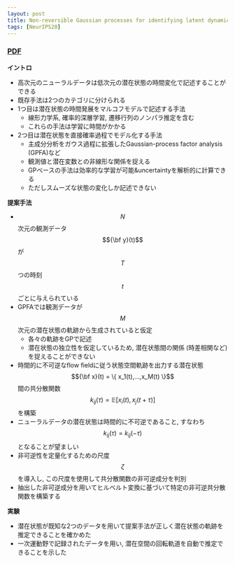 ```yaml
---
layout: post
title: Non-reversible Gaussian processes for identifying latent dynamical structure in neural data
tags: [NeurIPS20]
---
```


### [PDF](https://papers.nips.cc/paper/2020/hash/6d79e030371e47e6231337805a7a2685-Abstract.html)
**イントロ**
- 高次元のニューラルデータは低次元の潜在状態の時間変化で記述することができる
- 既存手法は2つのカテゴリに分けられる
- 1つ目は潜在状態の時間発展をマルコフモデルで記述する手法
  - 線形力学系, 確率的深層学習, 遷移行列のノンパラ推定を含む
  - これらの手法は学習に時間がかかる
- 2つ目は潜在状態を直接確率過程でモデル化する手法
  - 主成分分析をガウス過程に拡張したGaussian-process factor analysis (GPFA)など
  - 観測値と潜在変数との非線形な関係を捉える
  - GPベースの手法は効率的な学習が可能&uncertaintyを解析的に計算できる
  - ただしスムーズな状態の変化しか記述できない

**提案手法**
- $$N$$次元の観測データ $${\bf y}(t)$$が $$T$$つの時刻 $$t$$ごとに与えられている
- GPFAでは観測データが$$M$$次元の潜在状態の軌跡から生成されていると仮定
  - 各々の軌跡をGPで記述
  - 潜在状態の独立性を仮定しているため, 潜在状態間の関係 (時差相関など)を捉えることができない
- 時間的に不可逆なflow fieldに従う状態空間軌跡を出力する潜在状態 $${\bf x}(t) = \{ x_1(t),...,x_M(t) \}$$間の共分散関数 $$k_{ij}(\tau)=\mathbb{E}[x_i(t),x_j(t+\tau)]$$を構築
- ニューラルデータの潜在状態は時間的に不可逆であること, すなわち $$k_{ij}(\tau)=k_{ij}(-\tau)$$となることが望ましい
- 非可逆性を定量化するための尺度 $$\zeta$$を導入し, この尺度を使用して共分散関数の非可逆成分を判別
- 抽出した非可逆成分を用いてヒルベルト変換に基づいて特定の非可逆共分散関数を構築する

**実験**
- 潜在状態が既知な2つのデータを用いて提案手法が正しく潜在状態の軌跡を推定できることを確かめた
- 一次運動野で記録されたデータを用い, 潜在空間の回転軌道を自動で推定できることを示した
 

